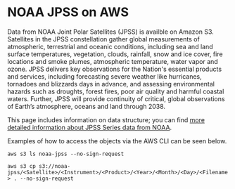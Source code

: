 # NOAA JPSS on AWS

Data from NOAA Joint Polar Satellites (JPSS) is availble on Amazon S3. Satellites in the JPSS constellation gather global measurements of atmospheric, terrestrial and oceanic conditions, including sea and land surface temperatures, vegetation, clouds, rainfall, snow and ice cover, fire locations and smoke plumes, atmospheric temperature, water vapor and ozone. JPSS delivers key observations for the Nation's essential products and services, including forecasting severe weather like hurricanes, tornadoes and blizzards days in advance, and assessing environmental hazards such as droughts, forest fires, poor air quality and harmful coastal waters. Further, JPSS will provide continuity of critical, global observations of Earth’s atmosphere, oceans and land through 2038.

This page includes information on data structure; you can find [more detailed information about JPSS Series data from NOAA](http://www.jpss.noaa.gov/).

Examples of how to access the objects via the AWS CLI can be seen below.

`aws s3 ls noaa-jpss --no-sign-request`

`aws s3 cp s3://noaa-jpss/<Satellite>/<Instrument>/<Product>/<Year>/<Month>/<Day>/<Filename> . --no-sign-request`
